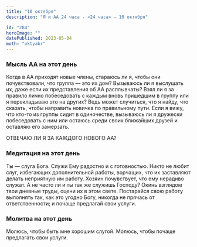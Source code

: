 ```yaml
---
title: "10 октября"
description: "Я и АА 24 часа - «24 часа» — 10 октября"

id: "284"
heroImage: ""
datePublished: 2023-05-04
moth: "oktyabr"
---
```


### Мысль АА на этот день

Когда в АА приходят новые члены, стараюсь ли я, чтобы они почувствовали, что
группа — это их дом? Вызываюсь ли я выслушать их, даже если их представления
об АА расплывчаты? Взял ли я за правило лично побеседовать с каждым вновь
пришедшим в группу или я перекладываю это на других? Ведь может случиться, что
я найду, что сказать, чтобы направить новичка по правильному пути. Если я
вижу, что кто-то из группы сидит в одиночестве, вызываюсь ли я дружески
побеседовать с ним или остаюсь среди своих ближайших друзей и оставляю его
замерзать.

ОТВЕЧАЮ ЛИ Я ЗА КАЖДОГО НОВОГО АА?

### Медитация на этот день

Ты — слуга Бога. Служи Ему радостно и с готовностью. Никто не любит слуг,
избегающих дополнительной работы, ворчащих, что их заставляют делать
неприятную им работу. Хозяин почувствует, что ему нерадиво служат. А не часто
ли и ты так же служишь Господу? Окинь взглядом твои дневные труды, оцени их в
этом свете. Постарайся свою работу выполнять так, как это угодно Богу, никогда
не прячась от ответственности; и почаще предлагай свои услуги.

### Молитва на этот день

Молюсь, чтобы быть мне хорошим слугой. Молюсь, чтобы почаще предлагать свои
услуги.
